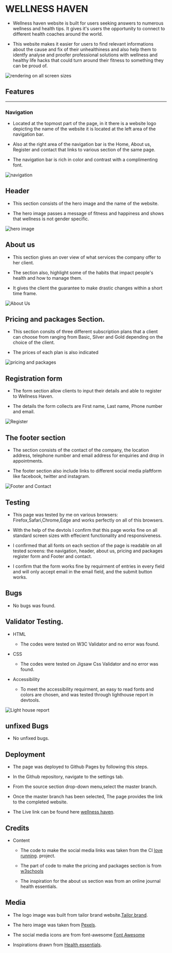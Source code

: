 # WELLNESS HAVEN #

* Wellness haven website is built for users seeking answers to numerous wellness and health tips. It gives it's users the opportunity to connect to different health coaches around the world.

* This website makes it easier for users to find relevant informations about the cause and fix of their unhealthiness and also help them to identfy analyse and proofer professional solutions with wellness and healthy life hacks that could turn around their fitness to something they can be proud of.

![rendering on all screen sizes](/screenshot/devices.png)

## Features
_______________________________

### Navigation

* Located at the topmost part of the page, in it there is a website logo depicting the name of the website it is located at the left area of the navigation bar. 

*  Also at the right area of the navigation bar is the Home, About us, Register and contact that links to various section of the same page.

* The navigation bar is rich in color and contrast with a complimenting font.


![navigation](/screenshot/navbar.png)


## Header

* This section consists of the hero image and the name of the website.

* The hero image passes a message of fitness and happiness and shows that wellness is not gender specific.


![hero image](/screenshot/heroimagesection.png)

## About us 
* This section gives an over view of what services the company offer to her client.

* The section also, highlight some of the habits that impact people's health and how to manage them.

* It gives the client the guarantee to make drastic changes within a short time frame.
	


![About Us](/screenshot/about.png)

## Pricing and packages Section.

* This section consits of three different subscription plans that a client can choose from ranging from Basic, Silver and Gold depending on the choice of the client.

* The prices of each plan is also indicated 

![pricing and packages](/screenshot/pricingandpackages.png)

## Registration form

* The form section allow clients to input their details and able to register to Wellness Haven.

* The details the form collects are First name, Last name, Phone number and email.

![Register](/screenshot/formsection.png)

## The footer section
	
* The section consists of the contact of the company, the location address, telephone number and email address for enquiries and drop in appointments.

* The footer section also include links to different social media plaftform like facebook, twitter and instagram.

![Footer and Contact](/screenshot/contactus.png)


## Testing

* This page was tested by me on various browsers: Firefox,Safari,Chrome,Edge and works perfectly on all of this browsers.

* With the help of the devtols I confirm that this page works fine on all standard screen sizes with effecient functionality and responsiveness.

* I confirmed that all fonts on each section of the page is readable on all tested screens: the navigation, header, about us, pricing and packages register form and Footer and contact.
  
* I confirm that the form works fine by requirment of entries in every field and will only accept email in the email field, and the submit button works.

## Bugs
* No bugs was found.


## Validator Testing.

* HTML
	* The codes were tested on W3C Validator and no error was found.

* CSS
	* The codes were tested on Jigsaw Css Validator and no error was found.

* Accessibility
	 * To meet the accessibility requirment, an easy to read fonts and colors are chosen, and was tested through lighthouse report in devtools.

![Light house report](/screenshot/lighthouse.png)


## unfixed Bugs
* No unfixed bugs.

## Deployment

* The page was deployed to Github Pages by following this steps.

* In the Github repository, navigate to the settings tab.

* From the source section drop-down menu,select the master branch.

* Once the master branch has been selected, The page provides the link to the completed website.

* The Live link can be found here [wellness haven](https://gullah26.github.io/wellness-haven/ "wellness haven").

## Credits

* Content

	* The code to make the social media links was taken from the Cl [love running](https://gullah26.github.io/love-running/ "love running"). project.

	* The part of code to make the pricing and packages section is from [w3schools](https://www.w3schools.com/howto/howto_css_pricing_table.asp "w3schools")

	* The inspiration for the about us section was from an online journal health essentials.


## Media

* The logo image was built from tailor brand website.[Tailor brand](https://studio.tailorbrands.com/business/88784036/wizard/editor?backTo=studio&currentId=6540191547&logosStepId=545660252&origBrandVersionId=6456904233&originalIndex=0 "tailor brand").

* The hero image was taken from [Pexels](https://www.pexels.com/photo/positive-ethnic-woman-running-on-city-street-7242881/ "Pexels").
	
* The social media icons are from font-awesome [Font Awesome](https://fontawesome.com/ "Font-Awesome")
  
* Inspirations drawn from [Health essentials](https://health.clevelandclinic.org/what-is-a-health-coach/ "Health essentials").

